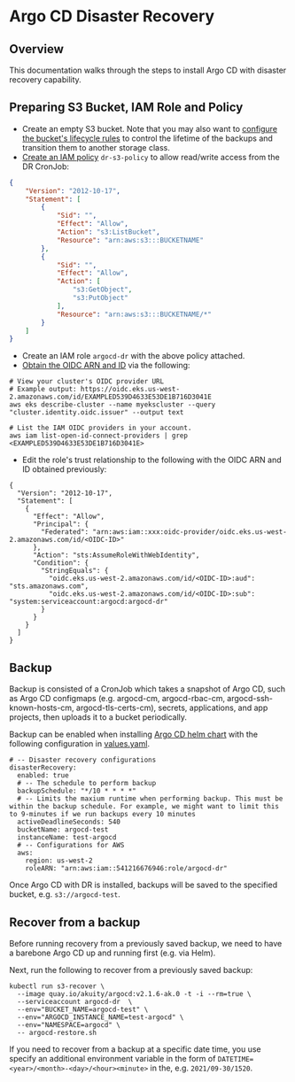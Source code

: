# Argo CD Disaster Recovery

## Overview

This documentation walks through the steps to install Argo CD with disaster recovery capability.

## Preparing S3 Bucket, IAM Role and Policy

* Create an empty S3 bucket. Note that you may also want to [configure the bucket's lifecycle rules](https://docs.aws.amazon.com/AmazonS3/latest/userguide/how-to-set-lifecycle-configuration-intro.html) to control the lifetime of the backups and transition them to another storage class.
* [Create an IAM policy](https://docs.aws.amazon.com/eks/latest/userguide/create-service-account-iam-policy-and-role.html) `dr-s3-policy` to allow read/write access from the DR CronJob:

```json
{
    "Version": "2012-10-17",
    "Statement": [
        {
            "Sid": "",
            "Effect": "Allow",
            "Action": "s3:ListBucket",
            "Resource": "arn:aws:s3:::BUCKETNAME"
        },
        {
            "Sid": "",
            "Effect": "Allow",
            "Action": [
                "s3:GetObject",
                "s3:PutObject"
            ],
            "Resource": "arn:aws:s3:::BUCKETNAME/*"
        }
    ]
}
```
* Create an IAM role `argocd-dr` with the above policy attached.
* [Obtain the OIDC ARN and ID](https://docs.aws.amazon.com/eks/latest/userguide/enable-iam-roles-for-service-accounts.html) via the following:
```
# View your cluster's OIDC provider URL
# Example output: https://oidc.eks.us-west-2.amazonaws.com/id/EXAMPLED539D4633E53DE1B716D3041E
aws eks describe-cluster --name myekscluster --query "cluster.identity.oidc.issuer" --output text

# List the IAM OIDC providers in your account.
aws iam list-open-id-connect-providers | grep <EXAMPLED539D4633E53DE1B716D3041E>
```
* Edit the role's trust relationship to the following with the OIDC ARN and ID obtained previously:
```
{
  "Version": "2012-10-17",
  "Statement": [
    {
      "Effect": "Allow",
      "Principal": {
        "Federated": "arn:aws:iam::xxx:oidc-provider/oidc.eks.us-west-2.amazonaws.com/id/<OIDC-ID>"
      },
      "Action": "sts:AssumeRoleWithWebIdentity",
      "Condition": {
        "StringEquals": {
          "oidc.eks.us-west-2.amazonaws.com/id/<OIDC-ID>:aud": "sts.amazonaws.com",
          "oidc.eks.us-west-2.amazonaws.com/id/<OIDC-ID>:sub": "system:serviceaccount:argocd:argocd-dr"
        }
      }
    }
  ]
}
```

## Backup

Backup is consisted of a CronJob which takes a snapshot of Argo CD, such as Argo CD configmaps (e.g. argocd-cm, argocd-rbac-cm, argocd-ssh-known-hosts-cm, argocd-tls-certs-cm), secrets, applications, and app projects, then uploads it
to a bucket periodically.

Backup can be enabled when installing [Argo CD helm chart](https://github.com/akuity/helm-builds) with the following configuration in [values.yaml](https://github.com/akuity/helm-builds/blob/master/charts/argo-cd/values.yaml).

```
# -- Disaster recovery configurations
disasterRecovery:
  enabled: true
  # -- The schedule to perform backup
  backupSchedule: "*/10 * * * *"
  # -- Limits the maxium runtime when performing backup. This must be within the backup schedule. For example, we might want to limit this to 9-minutes if we run backups every 10 minutes
  activeDeadlineSeconds: 540
  bucketName: argocd-test
  instanceName: test-argocd
  # -- Configurations for AWS
  aws:
    region: us-west-2
    roleARN: "arn:aws:iam::541216676946:role/argocd-dr"
```

Once Argo CD with DR is installed, backups will be saved to the specified bucket, e.g. `s3://argocd-test`.

## Recover from a backup

Before running recovery from a previously saved backup, we need to have a barebone Argo CD up and running first (e.g. via Helm).

Next, run the following to recover from a previously saved backup:

```
kubectl run s3-recover \
  --image quay.io/akuity/argocd:v2.1.6-ak.0 -t -i --rm=true \
  --serviceaccount argocd-dr  \
  --env="BUCKET_NAME=argocd-test" \
  --env="ARGOCD_INSTANCE_NAME=test-argocd" \
  --env="NAMESPACE=argocd" \
  -- argocd-restore.sh
```

If you need to recover from a backup at a specific date time, you use specify an additional environment variable in the form of `DATETIME=<year>/<month>-<day>/<hour><minute>` in the, e.g. `2021/09-30/1520`.
